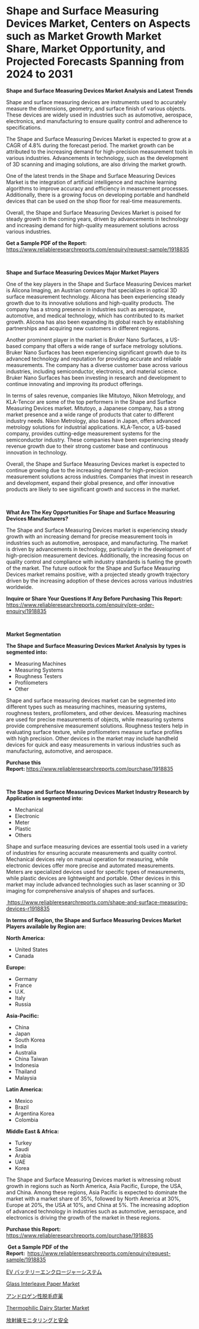 <p><h1>Shape and Surface Measuring Devices Market, Centers on Aspects such as Market Growth Market Share, Market Opportunity, and Projected Forecasts Spanning from 2024 to 2031</h1></p><p><strong>Shape and Surface Measuring Devices Market Analysis and Latest Trends</strong></p>
<p><p>Shape and surface measuring devices are instruments used to accurately measure the dimensions, geometry, and surface finish of various objects. These devices are widely used in industries such as automotive, aerospace, electronics, and manufacturing to ensure quality control and adherence to specifications.</p><p>The Shape and Surface Measuring Devices Market is expected to grow at a CAGR of 4.8% during the forecast period. The market growth can be attributed to the increasing demand for high-precision measurement tools in various industries. Advancements in technology, such as the development of 3D scanning and imaging solutions, are also driving the market growth.</p><p>One of the latest trends in the Shape and Surface Measuring Devices Market is the integration of artificial intelligence and machine learning algorithms to improve accuracy and efficiency in measurement processes. Additionally, there is a growing focus on developing portable and handheld devices that can be used on the shop floor for real-time measurements.</p><p>Overall, the Shape and Surface Measuring Devices Market is poised for steady growth in the coming years, driven by advancements in technology and increasing demand for high-quality measurement solutions across various industries.</p></p>
<p><strong>Get a Sample PDF of the Report:&nbsp;</strong> <a href="https://www.reliableresearchreports.com/enquiry/request-sample/1918835">https://www.reliableresearchreports.com/enquiry/request-sample/1918835</a></p>
<p>&nbsp;</p>
<p><strong>Shape and Surface Measuring Devices Major Market Players</strong></p>
<p><p>One of the key players in the Shape and Surface Measuring Devices market is Alicona Imaging, an Austrian company that specializes in optical 3D surface measurement technology. Alicona has been experiencing steady growth due to its innovative solutions and high-quality products. The company has a strong presence in industries such as aerospace, automotive, and medical technology, which has contributed to its market growth. Alicona has also been expanding its global reach by establishing partnerships and acquiring new customers in different regions.</p><p>Another prominent player in the market is Bruker Nano Surfaces, a US-based company that offers a wide range of surface metrology solutions. Bruker Nano Surfaces has been experiencing significant growth due to its advanced technology and reputation for providing accurate and reliable measurements. The company has a diverse customer base across various industries, including semiconductor, electronics, and material science. Bruker Nano Surfaces has been investing in research and development to continue innovating and improving its product offerings.</p><p>In terms of sales revenue, companies like Mitutoyo, Nikon Metrology, and KLA-Tencor are some of the top performers in the Shape and Surface Measuring Devices market. Mitutoyo, a Japanese company, has a strong market presence and a wide range of products that cater to different industry needs. Nikon Metrology, also based in Japan, offers advanced metrology solutions for industrial applications. KLA-Tencor, a US-based company, provides cutting-edge measurement systems for the semiconductor industry. These companies have been experiencing steady revenue growth due to their strong customer base and continuous innovation in technology.</p><p>Overall, the Shape and Surface Measuring Devices market is expected to continue growing due to the increasing demand for high-precision measurement solutions across industries. Companies that invest in research and development, expand their global presence, and offer innovative products are likely to see significant growth and success in the market.</p></p>
<p>&nbsp;</p>
<p><strong>What Are The Key Opportunities For Shape and Surface Measuring Devices Manufacturers?</strong></p>
<p><p>The Shape and Surface Measuring Devices market is experiencing steady growth with an increasing demand for precise measurement tools in industries such as automotive, aerospace, and manufacturing. The market is driven by advancements in technology, particularly in the development of high-precision measurement devices. Additionally, the increasing focus on quality control and compliance with industry standards is fueling the growth of the market. The future outlook for the Shape and Surface Measuring Devices market remains positive, with a projected steady growth trajectory driven by the increasing adoption of these devices across various industries worldwide.</p></p>
<p><strong>Inquire or Share Your Questions If Any Before Purchasing This Report:</strong> <a href="https://www.reliableresearchreports.com/enquiry/pre-order-enquiry/1918835">https://www.reliableresearchreports.com/enquiry/pre-order-enquiry/1918835</a></p>
<p>&nbsp;</p>
<p><strong>Market Segmentation</strong></p>
<p><strong>The Shape and Surface Measuring Devices Market Analysis by types is segmented into:</strong></p>
<p><ul><li>Measuring Machines</li><li>Measuring Systems</li><li>Roughness Testers</li><li>Profilometers</li><li>Other</li></ul></p>
<p><p>Shape and surface measuring devices market can be segmented into different types such as measuring machines, measuring systems, roughness testers, profilometers, and other devices. Measuring machines are used for precise measurements of objects, while measuring systems provide comprehensive measurement solutions. Roughness testers help in evaluating surface texture, while profilometers measure surface profiles with high precision. Other devices in the market may include handheld devices for quick and easy measurements in various industries such as manufacturing, automotive, and aerospace.</p></p>
<p><strong>Purchase this Report:&nbsp;</strong><a href="https://www.reliableresearchreports.com/purchase/1918835">https://www.reliableresearchreports.com/purchase/1918835</a></p>
<p>&nbsp;</p>
<p><strong>The Shape and Surface Measuring Devices Market Industry Research by Application is segmented into:</strong></p>
<p><ul><li>Mechanical</li><li>Electronic</li><li>Meter</li><li>Plastic</li><li>Others</li></ul></p>
<p><p>Shape and surface measuring devices are essential tools used in a variety of industries for ensuring accurate measurements and quality control. Mechanical devices rely on manual operation for measuring, while electronic devices offer more precise and automated measurements. Meters are specialized devices used for specific types of measurements, while plastic devices are lightweight and portable. Other devices in this market may include advanced technologies such as laser scanning or 3D imaging for comprehensive analysis of shapes and surfaces.</p></p>
<p><a href="https://www.reliableresearchreports.com/shape-and-surface-measuring-devices-r1918835">&nbsp;https://www.reliableresearchreports.com/shape-and-surface-measuring-devices-r1918835</a></p>
<p><strong>In terms of Region, the Shape and Surface Measuring Devices Market Players available by Region are:</strong></p>
<p>
    <p> <strong> North America: </strong>
        <ul>
            <li>United States</li>
            <li>Canada</li>
        </ul>
        </p> 
    <p> <strong> Europe: </strong>
        <ul>
            <li>Germany</li>
            <li>France</li>
            <li>U.K.</li>
            <li>Italy</li>
            <li>Russia</li>
        </ul>
        </p> 
    <p> <strong> Asia-Pacific: </strong>
        <ul>
            <li>China</li>
            <li>Japan</li>
            <li>South Korea</li>
            <li>India</li>
            <li>Australia</li>
            <li>China Taiwan</li>
            <li>Indonesia</li>
            <li>Thailand</li>
            <li>Malaysia</li>
        </ul>
        </p> 
    <p> <strong> Latin America: </strong>
        <ul>
            <li>Mexico</li>
            <li>Brazil</li>
            <li>Argentina Korea</li>
            <li>Colombia</li>
        </ul>
        </p> 
    <p> <strong> Middle East & Africa: </strong>
        <ul>
            <li>Turkey</li>
            <li>Saudi</li>
            <li>Arabia</li>
            <li>UAE</li>
            <li>Korea</li>
        </ul>
    </p>
    </p>
<p><p>The Shape and Surface Measuring Devices market is witnessing robust growth in regions such as North America, Asia Pacific, Europe, the USA, and China. Among these regions, Asia Pacific is expected to dominate the market with a market share of 35%, followed by North America at 30%, Europe at 20%, the USA at 10%, and China at 5%. The increasing adoption of advanced technology in industries such as automotive, aerospace, and electronics is driving the growth of the market in these regions.</p></p>
<p><strong>Purchase this Report: </strong><a href="https://www.reliableresearchreports.com/purchase/1918835">https://www.reliableresearchreports.com/purchase/1918835</a></p>
<p>&nbsp;<strong>Get a Sample PDF of the Report:&nbsp;&nbsp;</strong><a href="https://www.reliableresearchreports.com/enquiry/request-sample/1918835">https://www.reliableresearchreports.com/enquiry/request-sample/1918835</a></p>
<p><strong></strong></p>
<p><p><a href="https://medium.com/@terrellconn2023/2024%E5%B9%B4%E3%81%8B%E3%82%892031%E5%B9%B4%E3%81%BE%E3%81%A7%E3%81%AE%E6%9C%9F%E9%96%93%E3%81%AB%E4%BA%88%E6%B8%AC%E3%81%95%E3%82%8C%E3%82%8Bev%E3%83%90%E3%83%83%E3%83%86%E3%83%AA%E3%83%BC%E3%82%A8%E3%83%B3%E3%82%AF%E3%83%AD%E3%83%BC%E3%82%B8%E3%83%A3%E3%83%BC%E3%82%B7%E3%82%B9%E3%83%86%E3%83%A0%E3%81%AE%E5%B8%82%E5%A0%B4%E5%8B%95%E5%90%91%E3%81%A8%E6%88%90%E9%95%B7%E8%A6%81%E5%9B%A0%E3%82%92%E5%88%86%E6%9E%90%E3%81%99%E3%82%8B-70c957610712">EV バッテリーエンクロージャーシステム</a></p><p><a href="https://github.com/JermaineCrona2023/Market-Research-Report-List-1/blob/main/glass-interleave-paper-market.md">Glass Interleave Paper Market</a></p><p><a href="https://github.com/xemfu2379520/Market-Research-Report-List-2/blob/main/4077334115644.md">アンドロゲン性脱毛症薬</a></p><p><a href="https://issuu.com/reportprime-2/docs/thermophilic-dairy-starter-market-size-2030.pptx">Thermophilic Dairy Starter Market</a></p><p><a href="https://medium.com/@reissjerry/%E6%94%BE%E5%B0%84%E7%B7%9A%E3%83%A2%E3%83%8B%E3%82%BF%E3%83%AA%E3%83%B3%E3%82%B0%E3%81%8A%E3%82%88%E3%81%B3%E5%AE%89%E5%85%A8%E5%B8%82%E5%A0%B4-%E3%82%BF%E3%82%A4%E3%83%97-%E3%82%A2%E3%83%97%E3%83%AA%E3%82%B1%E3%83%BC%E3%82%B7%E3%83%A7%E3%83%B3-%E5%9C%B0%E7%90%86%E3%81%AB%E3%82%88%E3%82%8B%E5%8C%85%E6%8B%AC%E7%9A%84%E8%A9%95%E4%BE%A1-1a503be717b2">放射線モニタリングと安全</a></p></p>